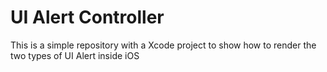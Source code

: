 # UI Alert Controller
This is a simple repository with a Xcode project to show how to render the two types of UI Alert inside iOS
